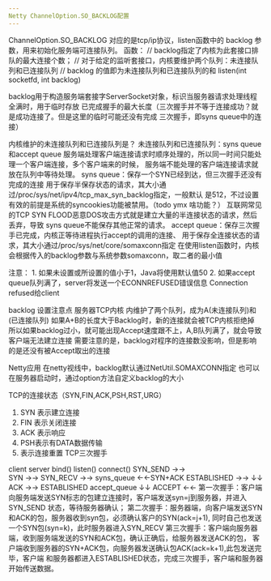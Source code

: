 ```yaml
---
Netty ChannelOption.SO_BACKLOG配置
---
```

ChannelOption.SO_BACKLOG 对应的是tcp/ip协议，listen函数中的 backlog 参数，用来初始化服务端可连接队列。
函数：
// backlog指定了内核为此套接口排队的最大连接个数；
// 对于给定的监听套接口，内核要维护两个队列：未连接队列和已连接队列
// backlog 的值即为未连接队列和已连接队列的和
listen(int socketfd, int backlog)

backlog用于构造服务端套接字ServerSocket对象，标识当服务器请求处理线程全满时，用于临时存放
已完成握手的最大长度（三次握手并不等于连接成功？就是成功连接了。但是这里的临时可能还没有完成
三次握手，即syns queue中的连接）

内核维护的未连接队列和已连接队列是？
未连接队列和已连接队列：syns queue和accept queue
服务端处理客户端连接请求时顺序处理的，所以同一时间只能处理一个客户端连接，多个客户端来的时候，
服务端不能处理的客户端连接请求就放在队列中等待处理。
syns queue：保存一个SYN已经到达，但三次握手还没有完成的连接
    用于保存半保存状态的请求，其大小通过/proc/sys/net/ipv4/tcp_max_syn_backlog指定，一般默认
    是512，不过设置有效的前提是系统的syncookies功能被禁用。（todo ymx 啥功能？）
    互联网常见的TCP SYN FLOOD恶意DOS攻击方式就是建立大量的半连接状态的请求，然后丢弃，导致
    syns queue不能保存其他正常的请求。
accept queue：保存三次握手已完成，内核正等待进程执行accept的调用的连接、
    用于保存全连接状态的请求，其大小通过/proc/sys/net/core/somaxconn指定
    在使用listen函数时，内核会根据传入的backlog参数与系统参数somaxconn，取二者的最小值

注意：
    1. 如果未设置或所设置的值小于1，Java将使用默认值50
    2. 如果accept queue队列满了，server将发送一个ECONNREFUSED错误信息 Connection refused给client

backlog 设置注意点
    服务器TCP内核 内维护了两个队列，成为A(未连接队列)和(已连接队列)
    如果A+B的长度大于Backlog时，新的连接就会被TCP内核拒绝掉
    所以如果backlog过小，就可能出现Accept速度跟不上，A,B队列满了，就会导致客户端无法建立连接
    需要注意的是，backlog对程序的连接数没影响，但是影响的是还没有被Accept取出的连接
    
Netty应用
    在netty视线中，backlog默认通过NetUtil.SOMAXCONN指定
    也可以在服务器启动时，通过option方法自定义backlog的大小
    
TCP的连接状态（SYN,FIN,ACK,PSH,RST,URG）
1. SYN 表示建立连接
2. FIN 表示关闭连接
3. ACK 表示响应
4. PSH表示有DATA数据传输
5. 表示连接重置
TCP三次握手

client                                          server
                                                bind()
                                                listen()
connect()
SYN_SEND →→    
                        SYN →→
                                                SYN_RECV →→       syns_queue
                        ←←SYN+ACK
ESTABLISHED →→                                                            ↓↓
                        ACK →→
                                                ESTABLISHED         accept_queue
                                                                        ↓↓
                                                ACCEPT                  ←←
第一次握手：客户端向服务端发送SYN标志的包建立连接时，客户端发送syn=j到服务器，并进入SYN_SEND
            状态，等待服务器确认；
第二次握手：服务器端，向客户端发送SYN和ACK的包，服务器收到syn包，必须确认客户的SYN(ack=j+1),
            同时自己也发送一个SYN包(syn=k)，此时服务器进入SYN_RECV
第三次握手：客户端向服务器端，收到服务端发送的SYN和ACK包，确认正确后，给服务器发送ACK的包，
            客户端收到服务器的SYN+ACK包，向服务器发送确认包ACK(ack=k+1),此包发送完毕，客户端
            和服务器都进入ESTABLISHED状态，完成三次握手，客户端和服务器开始传送数据。
    




































